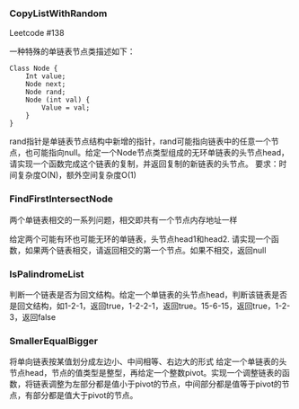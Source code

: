 ### CopyListWithRandom

Leetcode #138

一种特殊的单链表节点类描述如下：
```
Class Node {
	Int value;
	Node next;
	Node rand;
	Node (int val) {
		Value = val;
	}
}
```

rand指针是单链表节点结构中新增的指针，rand可能指向链表中的任意一个节点，也可能指向null。给定一个Node节点类型组成的无环单链表的头节点head，请实现一个函数完成这个链表的复制，并返回复制的新链表的头节点。
要求：时间复杂度O(N)，额外空间复杂度O(1)

### FindFirstIntersectNode

两个单链表相交的一系列问题，相交即共有一个节点内存地址一样

给定两个可能有环也可能无环的单链表，头节点head1和head2. 请实现一个函数，如果两个链表相交，请返回相交的第一个节点。如果不相交，返回null

### IsPalindromeList

判断一个链表是否为回文结构。给定一个单链表的头节点head，判断该链表是否是回文结构，如1-2-1，返回true，1-2-2-1，返回true。15-6-15，返回true，1-2-3，返回false

### SmallerEqualBigger

将单向链表按某值划分成左边小、中间相等、右边大的形式
给定一个单链表的头节点head，节点的值类型是整型，再给定一个整数pivot。实现一个调整链表的函数，将链表调整为左部分都是值小于pivot的节点，中间部分都是值等于pivot的节点，有部分都是值大于pivot的节点。